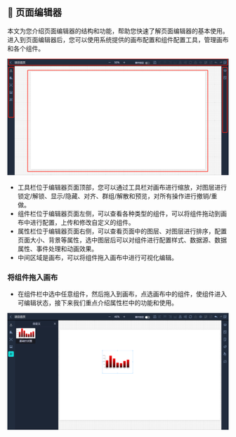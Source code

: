 ## 🎨 页面编辑器
本文为您介绍页面编辑器的结构和功能，帮助您快速了解页面编辑器的基本使用。进入到页面编辑器后，您可以使用系统提供的画布配置和组件配置工具，管理画布和各个组件。

![页面列表](../assets/editor.jpg)

- 工具栏位于编辑器页面顶部，您可以通过工具栏对画布进行缩放，对图层进行锁定/解锁、显示/隐藏、对齐、群组/解散和预览，对所有操作进行撤销/重做。
- 组件栏位于编辑器页面左侧，可以查看各种类型的组件，可以将组件拖动到画布中进行配置，上传和修改自定义的组件。
- 属性栏位于编辑器页面右侧，可以查看页面中的图层、对图层进行排序，配置页面大小、背景等属性，选中图层后可以对组件进行配置样式、数据源、数据属性、事件处理和动画效果。
- 中间区域是画布，可以将组件拖入画布中进行可视化编辑。

### 将组件拖入画布
- 在组件栏中选中任意组件，然后拖入到画布，点选画布中的组件，使组件进入可编辑状态，接下来我们重点介绍属性栏中的功能和使用。

![拖入组件](../assets/drag.jpg)